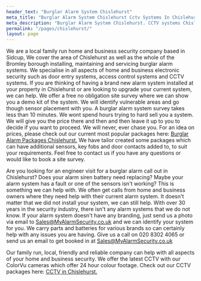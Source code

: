 ```yaml
---
header_text: "Burglar Alarm System Chislehurst"
meta_title: "Burglar Alarm System Chislehurst Cctv Systems In Chislehurst, - My Alarm Security"
meta_description: "Burglar Alarm System Chislehurst. CCTV systems Chislehurst. Home Security Systems, Burglar Alarm Service Alarm Battery Chislehurst. Contact us  020 8302 4065"
permalink: "/pages/chislehurst/"
layout: page
---
```


We are a local family run home and business security company based in Sidcup, We cover the area of Chislehurst as well as the whole of the Bromley borough installing, maintaining and servicing burglar alarm systems. We specialise in all aspects of home and business electronic security such as door entry systems, access control systems and CCTV systems. If you are thinking of having a brand new alarm system installed at your property in Chislehurst or are looking to upgrade your current system, we can help. We offer a free no obligation site survey where we can show you a demo kit of the system. We will identify vulnerable areas and go though sensor placement with you. A burglar alarm system survey takes less than 10 minutes. We wont spend hours trying to hard sell you a system. We will give you the price there and then and then leave it up to you to decide if you want to proceed. We will never, ever chase you. For an idea on prices, please check out our current most popular packages here: [Burglar Alarm Packages Chislehurst.](/categories/burglar-alarms/) We have tailor created some packages which can have additional sensors, key fobs and door contacts added to, to suit your requirements. Feel free to contact us if you have any questions or would like to book a site survey.

Are you looking for an engineer visit for a burglar alarm call out in Chislehurst? Does your alarm siren battery need replacing? Maybe your alarm system has a fault or one of the sensors isn\'t working? This is something we can help with. We often get calls from home and business owners where they need help with their current alarm system. It doesn\'t matter that we did not install your system, we can still help. With over 30 years in the security industry, there isn\'t any alarm systems that we do not know. If your alarm system doesn\'t have any branding, just send us a photo via email to <Sales@MyAlarmSecurity.co.uk> and we can identify your system for you. We carry parts and batteries for various brands so can certainly help with any issues you are having. Give us a call on 020 8302 4065 or send us an email to get booked in at Sales@MyAlarmSecurity.co.uk

Our family run, local, friendly and reliable company can help with all aspects of your home and business security. We offer the latest CCTV with our ColorVu cameras which offer 24 hour colour footage. Check out our CCTV packages here: [CCTV in Chislehurst.](/categories/cctv/)